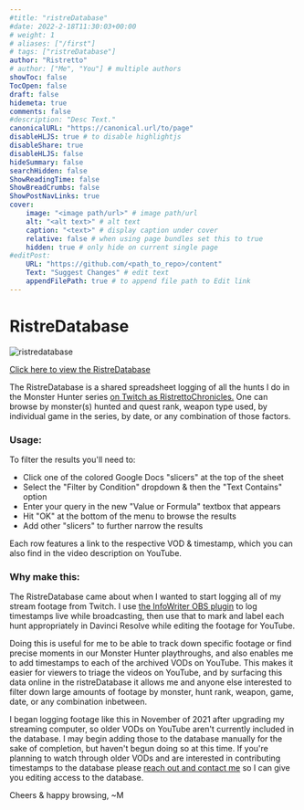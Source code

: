 ```yaml
---
#title: "ristreDatabase"
#date: 2022-2-18T11:30:03+00:00
# weight: 1
# aliases: ["/first"]
# tags: ["ristreDatabase"]
author: "Ristretto"
# author: ["Me", "You"] # multiple authors
showToc: false
TocOpen: false
draft: false
hidemeta: true
comments: false
#description: "Desc Text."
canonicalURL: "https://canonical.url/to/page"
disableHLJS: true # to disable highlightjs
disableShare: true
disableHLJS: false
hideSummary: false
searchHidden: false
ShowReadingTime: false
ShowBreadCrumbs: false
ShowPostNavLinks: true
cover:
    image: "<image path/url>" # image path/url
    alt: "<alt text>" # alt text
    caption: "<text>" # display caption under cover
    relative: false # when using page bundles set this to true
    hidden: true # only hide on current single page
#editPost:
    URL: "https://github.com/<path_to_repo>/content"
    Text: "Suggest Changes" # edit text
    appendFilePath: true # to append file path to Edit link
---
```


# RistreDatabase

![ristredatabase](/ristredatabase/ristredatabase.PNG)

[Click here to view the RistreDatabase](https://docs.google.com/spreadsheets/d/16q71rQt2BRhsuJKqMj-PKdVehqrNmWZkAdcubU_SOIE)

The RistreDatabase is a shared spreadsheet logging of all the hunts I do in the Monster Hunter series [on Twitch as RistrettoChronicles.](http://twitch.tv/ristrettochronicles/) One can browse by monster(s) hunted and quest rank, weapon type used, by individual game in the series, by date, or any combination of those factors.

### Usage:

To filter the results you'll need to: 
- Click one of the colored Google Docs "slicers" at the top of the sheet
- Select the "Filter by Condition" dropdown & then the "Text Contains" option
- Enter your query in the new "Value or Formula" textbox that appears
- Hit "OK" at the bottom of the menu to browse the results
- Add other "slicers" to further narrow the results

Each row features a link to the respective VOD & timestamp, which you can also find in the video description on YouTube.

### Why make this:

The RistreDatabase came about when I wanted to start logging all of my stream footage from Twitch. I use [the InfoWriter OBS plugin](https://obsproject.com/forum/resources/infowriter.345/) to log timestamps live while broadcasting, then use that to mark and label each hunt appropriately in Davinci Resolve while editing the footage for YouTube.

Doing this is useful for me to be able to track down specific footage or find precise moments in our Monster Hunter playthroughs, and also enables me to add timestamps to each of the archived VODs on YouTube. This makes it easier for viewers to triage the videos on YouTube, and by surfacing this data online in the ristreDatabase it allows me and anyone else interested to filter down large amounts of footage by monster, hunt rank, weapon, game, date, or any combination inbetween.

I began logging footage like this in November of 2021 after upgrading my streaming computer, so older VODs on YouTube aren't currently included in the database. I may begin adding those to the database manually for the sake of completion, but haven't begun doing so at this time. If you're planning to watch through older VODs and are interested in contributing timestamps to the database please [reach out and contact me](https://ristrettorambles.com/about/#me-elsewhere) so I can give you editing access to the database.

Cheers & happy browsing, ~M


